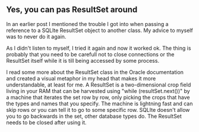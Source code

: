 ## Yes, you can pas ResultSet around

In an earlier post I mentioned the trouble I got into when passing a reference to a SQLIte ResultSet object to another class. My advice to myself was to never do it again.

As I didn't listen to myself, I tried it again and now it worked ok. The thing is probably that you need to be carefull not to close connections or the ResultSet itself while it is till being accessed by some process.

I read some more about the ResultSet class in the Oracle documentation and created a visual metaphor in my head that makes it more understandable, at least for me. A ResultSet is a two-dimensional crop field living in your RAM that can be harvested using "while (resultSet.next())" by a machine that iterates the set row by row, only picking the crops that have the types and names that you specify. The machine is lightning fast and can skip rows or you can tell it to go to some specific row. SQLIte doesn't allow you to go backwards in the set, other database types do. The ResultSet needs to be closed after using it.
